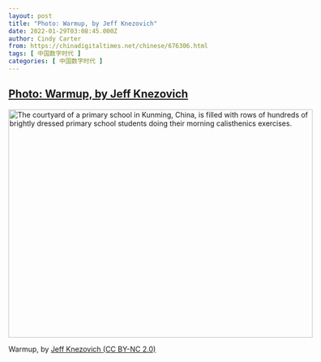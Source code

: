 ```yaml
---
layout: post
title: "Photo: Warmup, by Jeff Knezovich"
date: 2022-01-29T03:08:45.000Z
author: Cindy Carter
from: https://chinadigitaltimes.net/chinese/676306.html
tags: [ 中国数字时代 ]
categories: [ 中国数字时代 ]
---
```

<!--1643425725000-->
[Photo: Warmup, by Jeff Knezovich](https://chinadigitaltimes.net/chinese/676306.html)
------

<div>
<div id="attachment_676300" style="width: 610px" class="wp-caption alignnone"><img aria-describedby="caption-attachment-676300" class="size-full wp-image-676300" src="http://chinadigitaltimes.net/wp-content/uploads/2022/01/Warmup-by-Jeff-Knezovich-e1643425615218.jpg" alt="The courtyard of a primary school in Kunming, China, is filled with rows of hundreds of brightly dressed primary school students doing their morning calisthenics exercises." width="600" height="450" srcset="https://chinadigitaltimes.net/chinese/files/2022/01/Warmup-by-Jeff-Knezovich-e1643425615218.jpg 600w, https://chinadigitaltimes.net/chinese/files/2022/01/Warmup-by-Jeff-Knezovich-e1643425615218-300x225.jpg 300w" sizes="(max-width: 600px) 100vw, 600px" /><p id="caption-attachment-676300" class="wp-caption-text">Warmup, by <a href="https://www.flickr.com/photos/knezovjb/2102314562/">Jeff Knezovich (CC BY-NC 2.0)</a></p></div>
</div>
